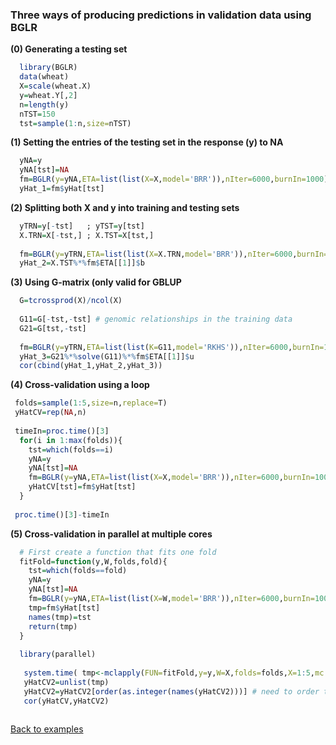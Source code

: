 
### Three ways of producing predictions in validation data using BGLR

**(0) Generating a testing set**

```R
  library(BGLR)
  data(wheat)
  X=scale(wheat.X)
  y=wheat.Y[,2]
  n=length(y)
  nTST=150
  tst=sample(1:n,size=nTST)
```


**(1) Setting the entries of the testing set in the response (y) to NA**

```R
  yNA=y
  yNA[tst]=NA
  fm=BGLR(y=yNA,ETA=list(list(X=X,model='BRR')),nIter=6000,burnIn=1000)
  yHat_1=fm$yHat[tst]
```


**(2) Splitting both X and y into training and testing sets**

```R
  yTRN=y[-tst]   ; yTST=y[tst]
  X.TRN=X[-tst,] ; X.TST=X[tst,]
  
  fm=BGLR(y=yTRN,ETA=list(list(X=X.TRN,model='BRR')),nIter=6000,burnIn=1000)
  yHat_2=X.TST%*%fm$ETA[[1]]$b

```

**(3) Using G-matrix (only valid for GBLUP**

```R
  G=tcrossprod(X)/ncol(X)
  
  G11=G[-tst,-tst] # genomic relationships in the training data
  G21=G[tst,-tst]
  
  fm=BGLR(y=yTRN,ETA=list(list(K=G11,model='RKHS')),nIter=6000,burnIn=1000)
  yHat_3=G21%*%solve(G11)%*%fm$ETA[[1]]$u
  cor(cbind(yHat_1,yHat_2,yHat_3))

```

**(4) Cross-validation using a loop**

```R
 folds=sample(1:5,size=n,replace=T)
 yHatCV=rep(NA,n)
 
 timeIn=proc.time()[3]
  for(i in 1:max(folds)){
  	tst=which(folds==i)
  	yNA=y
    yNA[tst]=NA
    fm=BGLR(y=yNA,ETA=list(list(X=X,model='BRR')),nIter=6000,burnIn=1000)
    yHatCV[tst]=fm$yHat[tst]
  }
  
 proc.time()[3]-timeIn
```


**(5) Cross-validation in parallel at multiple cores**

```R
  # First create a function that fits one fold
  fitFold=function(y,W,folds,fold){
  	tst=which(folds==fold)
  	yNA=y
    yNA[tst]=NA
    fm=BGLR(y=yNA,ETA=list(list(X=W,model='BRR')),nIter=6000,burnIn=1000,verbose=F)
    tmp=fm$yHat[tst]
    names(tmp)=tst
    return(tmp)
  }
  
  library(parallel)
   
   system.time( tmp<-mclapply(FUN=fitFold,y=y,W=X,folds=folds,X=1:5,mc.cores=3))
   yHatCV2=unlist(tmp)
   yHatCV2=yHatCV2[order(as.integer(names(yHatCV2)))] # need to order the vector
   cor(yHatCV,yHatCV2)
   
```



[Back to examples](https://github.com/gdlc/BGLR-R/blob/master/README.md)
